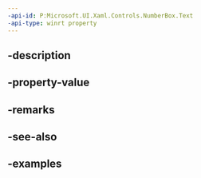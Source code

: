 ```yaml
---
-api-id: P:Microsoft.UI.Xaml.Controls.NumberBox.Text
-api-type: winrt property
---
```


## -description

## -property-value

## -remarks

## -see-also

## -examples

